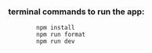 ### terminal commands to run the app:
```    cd vue-flightsAcrossTheWorld
        npm install
        npm run format
        npm run dev